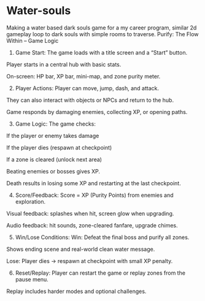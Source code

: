 # Water-souls
Making a water based dark souls game for a my career program, similar 2d gameplay loop to dark souls with simple rooms to traverse.
Purify: The Flow Within – Game Logic 
1. Game Start:
The game loads with a title screen and a “Start” button.


Player starts in a central hub with basic stats.

On-screen: HP bar, XP bar, mini-map, and zone purity meter.

2. Player Actions:
Player can move, jump, dash, and attack.

They can also interact with objects or NPCs and return to the hub.

Game responds by damaging enemies, collecting XP, or opening paths.

3. Game Logic:
The game checks:

If the player or enemy takes damage

If the player dies (respawn at checkpoint)

If a zone is cleared (unlock next area)

Beating enemies or bosses gives XP.

Death results in losing some XP and restarting at the last checkpoint.

4. Score/Feedback:
Score = XP (Purity Points) from enemies and exploration.

Visual feedback: splashes when hit, screen glow when upgrading.

Audio feedback: hit sounds, zone-cleared fanfare, upgrade chimes.

5. Win/Lose Conditions:
Win: Defeat the final boss and purify all zones.

Shows ending scene and real-world clean water message.

Lose: Player dies → respawn at checkpoint with small XP penalty.

6. Reset/Replay:
Player can restart the game or replay zones from the pause menu.

Replay includes harder modes and optional challenges.
